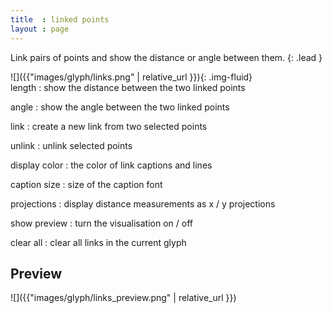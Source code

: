```yaml
---
title  : linked points
layout : page
---
```


Link pairs of points and show the distance or angle between them.
{: .lead }


<div class='row'>

<div class='col-sm-4' markdown='1'>
![]({{"images/glyph/links.png" | relative_url }}){: .img-fluid}
</div>

<div class='col-sm-8' markdown='1'>
length
: show the distance between the two linked points

angle
: show the angle between the two linked points

link
: create a new link from two selected points

unlink
: unlink selected points

display color
: the color of link captions and lines

caption size
: size of the caption font

projections
: display distance measurements as x / y projections

show preview
: turn the visualisation on / off

clear all
: clear all links in the current glyph
</div>

</div>


Preview
-------

![]({{"images/glyph/links_preview.png" | relative_url }})

